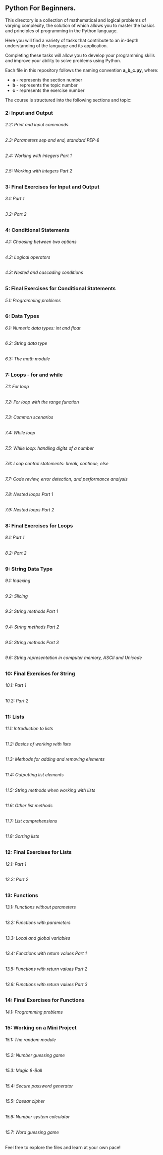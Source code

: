 ## Python For Beginners.

This directory is a collection of mathematical and logical problems of varying complexity, the solution of which allows you to master the basics and principles of programming in the Python language. 

Here you will find a variety of tasks that contribute to an in-depth understanding of the language and its application. 

Completing these tasks will allow you to develop your programming skills and improve your ability to solve problems using Python.

Each file in this repository follows the naming convention <b>a_b_c.py</b>, 
where:

- <b>a</b> - represents the section number
- <b>b</b> - represents the topic number
- <b>c</b> - represents the exercise number

The course is structured into the following sections and topic:

### 2: Input and Output
###### 2.2: Print and input commands
###### 2.3: Parameters sep and end, standard PEP-8
###### 2.4: Working with integers Part 1
###### 2.5: Working with integers Part 2

### 3: Final Exercises for Input and Output ###
###### 3.1: Part 1
###### 3.2: Part 2

### 4: Conditional Statements
###### 4.1: Choosing between two options
###### 4.2: Logical operators
###### 4.3: Nested and cascading conditions

### 5: Final Exercises for Conditional Statements ###
###### 5.1: Programming problems

### 6: Data Types
###### 6.1: Numeric data types: int and float
###### 6.2: String data type
###### 6.3: The math module

### 7: Loops - for and while
###### 7.1: For loop
###### 7.2: For loop with the range function
###### 7.3: Common scenarios
###### 7.4: While loop
###### 7.5: While loop: handling digits of a number
###### 7.6: Loop control statements: break, continue, else
###### 7.7: Code review, error detection, and performance analysis
###### 7.8: Nested loops Part 1
###### 7.9: Nested loops Part 2

### 8: Final Exercises for Loops ###
###### 8.1: Part 1
###### 8.2: Part 2

### 9: String Data Type
###### 9.1: Indexing
###### 9.2: Slicing
###### 9.3: String methods Part 1
###### 9.4: String methods Part 2
###### 9.5: String methods Part 3
###### 9.6: String representation in computer memory, ASCII and Unicode

### 10: Final Exercises for String ###
###### 10.1: Part 1
###### 10.2: Part 2

### 11: Lists
###### 11.1: Introduction to lists
###### 11.2: Basics of working with lists
###### 11.3: Methods for adding and removing elements
###### 11.4: Outputting list elements
###### 11.5: String methods when working with lists
###### 11.6: Other list methods
###### 11.7: List comprehensions
###### 11.8: Sorting lists

### 12: Final Exercises for Lists ###
###### 12.1: Part 1
###### 12.2: Part 2

### 13: Functions
###### 13.1: Functions without parameters
###### 13.2: Functions with parameters
###### 13.3: Local and global variables
###### 13.4: Functions with return values Part 1
###### 13.5: Functions with return values Part 2
###### 13.6: Functions with return values Part 3

### 14: Final Exercises for Functions ###
###### 14.1: Programming problems

### 15: Working on a Mini Project
###### 15.1: The random module
###### 15.2: Number guessing game
###### 15.3: Magic 8-Ball
###### 15.4: Secure password generator
###### 15.5: Caesar cipher
###### 15.6: Number system calculator
###### 15.7: Word guessing game
Feel free to explore the files and learn at your own pace!
